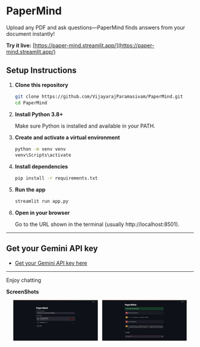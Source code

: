 # PaperMind
Upload any PDF and ask questions—PaperMind finds answers from your document instantly! 

**Try it live:** [https://paper-mind.streamlit.app/](https://paper-mind.streamlit.app/)

## Setup Instructions

1. **Clone this repository**
   ```sh
   git clone https://github.com/VijayarajParamasivam/PaperMind.git
   cd PaperMind
   ```

2. **Install Python 3.8+**
   
   Make sure Python is installed and available in your PATH.

3. **Create and activate a virtual environment**
   ```sh
   python -m venv venv
   venv\Scripts\activate
   ```

4. **Install dependencies**
   ```sh
   pip install -r requirements.txt
   ```

5. **Run the app**
   ```sh
   streamlit run app.py
   ```

6. **Open in your browser**
   
   Go to the URL shown in the terminal (usually http://localhost:8501).

---

## Get your Gemini API key

- [Get your Gemini API key here](https://aistudio.google.com/apikey)

---

Enjoy chatting

**ScreenShots**

<p align="center">
  <img src="screenshots/home.png" alt="Home" width="45%" />
  &nbsp;
  <img src="screenshots/chat_interface.png" alt="Chat" width="45%" />
</p>

